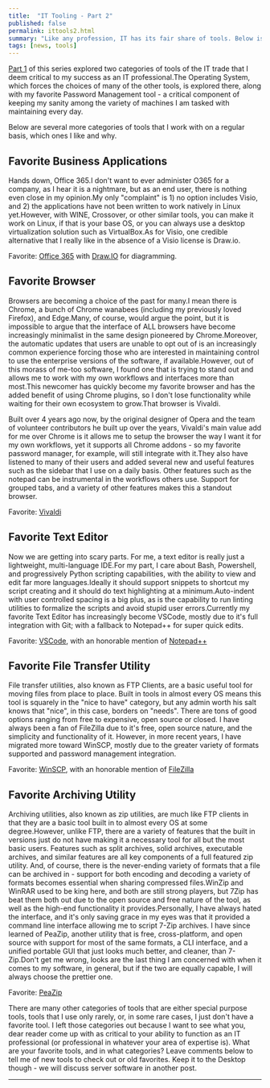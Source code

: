 ```yaml
---
title:  "IT Tooling - Part 2"
published: false
permalink: ittools2.html
summary: "Like any profession, IT has its fair share of tools. Below is a list of my favorites in various categories and why."
tags: [news, tools]
---
```


[Part 1](./ittools1.html) of this series explored two categories of tools of the IT trade that I deem critical to my success as an IT professional.The Operating System, which forces the choices of many of the other tools, is explored there, along with my favorite Password Management tool - a critical component of keeping my sanity among the variety of machines I am tasked with maintaining every day.

Below are several more categories of tools that I work with on a regular basis, which ones I like and why.

## Favorite Business Applications ##

Hands down, Office 365.I don't want to ever administer O365 for a company, as I hear it is a nightmare, but as an end user, there is nothing even close in my opinion.My only "complaint" is 1) no option includes Visio, and 2) the applications have not been written to work natively in Linux yet.However, with WINE, Crossover, or other similar tools, you can make it work on Linux, if that is your base OS, or you can always use a desktop virtualization solution such as VirtualBox.As for Visio, one credible alternative that I really like in the absence of a Visio license is Draw.io.

Favorite:  [Office 365](https://products.office.com/en-us/home) with [Draw.IO](https://www.draw.io) for diagramming.

## Favorite Browser ##

Browsers are becoming a choice of the past for many.I mean there is Chrome, a bunch of Chrome wanabees (including my previously loved Firefox), and Edge.Many, of course, would argue the point, but it is impossible to argue that the interface of ALL browsers have become increasingly minimalist in the same design pioneered by Chrome.Moreover, the automatic updates that users are unable to opt out of is an increasingly common experience forcing those who are interested in maintaining control to use the enterprise versions of the software, if available.However, out of this morass of me-too software, I found one that is trying to stand out and allows me to work with my own workflows and interfaces more than most.This newcomer has quickly become my favorite browser and has the added benefit of using Chrome plugins, so I don't lose functionality while waiting for their own ecosystem to grow.That browser is Vivaldi.

Built over 4 years ago now, by the original designer of Opera and the team of volunteer contributors he built up over the years, Vivaldi's main value add for me over Chrome is it allows me to setup the browser the way I want it for my own workflows, yet it supports all Chrome addons - so my favorite password manager, for example, will still integrate with it.They also have listened to many of their users and added several new and useful features such as the sidebar that I use on a daily basis. Other features such as the notepad can be instrumental in the workflows others use. Support for grouped tabs, and a variety of other features makes this a standout browser.

Favorite:  [Vivaldi](https://vivaldi.com)

## Favorite Text Editor ##

Now we are getting into scary parts. For me, a text editor is really just a lightweight, multi-language IDE.For my part, I care about Bash, Powershell, and progressively Python scripting capabilities, with the ability to view and edit far more languages.Ideally it should support snippets to shortcut my script creating and it should do text highlighting at a minimum.Auto-indent with user controlled spacing is a big plus, as is the capability to run linting utilities to formalize the scripts and avoid stupid user errors.Currently my favorite Text Editor has increasingly become VSCode, mostly due to it's full integration with Git; with a fallback to Notepad++ for super quick edits.

Favorite: [VSCode](https://code.visualstudio.com), with an honorable mention of [Notepad++](https://notepad-plus-plus.org)

## Favorite File Transfer Utility ##

File transfer utilities, also known as FTP Clients, are a basic useful tool for moving files from place to place. Built in tools in almost every OS means this tool is squarely in the "nice to have" category, but any admin worth his salt knows that "nice", in this case, borders on "needs". There are tons of good options ranging from free to expensive, open source or closed. I have always been a fan of FileZilla due to it's free, open source nature, and the simplicity and functionality of it. However, in more recent years, I have migrated more toward WinSCP, mostly due to the greater variety of formats supported and password management integration.

Favorite: [WinSCP](https://winscp.net/eng/index.php), with an honorable mention of [FileZilla](https://filezilla-project.org)

## Favorite Archiving Utility ##

Archiving utilities, also known as zip utilities, are much like FTP clients in that they are a basic tool built in to almost every OS at some degree.However, unlike FTP, there are a variety of features that the built in versions just do not have making it a necessary tool for all but the most basic users. Features such as split archives, solid archives, executable archives, and similar features are all key components of a full featured zip utility. And, of course, there is the never-ending variety of formats that a file can be archived in - support for both encoding and decoding a variety of formats becomes essential when sharing compressed files.WinZip and WinRAR used to be king here, and both are still strong players, but 7Zip has beat them both out due to the open source and free nature of the tool, as well as the high-end functionality it provides.Personally, I have always hated the interface, and it's only saving grace in my eyes was that it provided a command line interface allowing me to script 7-Zip archives. I have since learned of PeaZip, another utility that is free, cross-platform, and open source with support for most of the same formats, a CLI interface, and a unified portable GUI that just looks much better, and cleaner, than 7-Zip.Don't get me wrong, looks are the last thing I am concerned with when it comes to my software, in general, but if the two are equally capable, I will always choose the prettier one.

Favorite: [PeaZip](http://www.peazip.org)

There are many other categories of tools that are either special purpose tools, tools that I use only rarely, or, in some rare cases, I just don't have a favorite tool. I left those categories out because I want to see what you, dear reader come up with as critical to your ability to function as an IT professional (or professional in whatever your area of expertise is). What are your favorite tools, and in what categories? Leave comments below to tell me of new tools to check out or old favorites. Keep it to the Desktop though - we will discuss server software in another post.

---